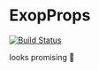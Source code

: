 # ExopProps

[![Build Status](https://travis-ci.org/madeinussr/exop_props.svg?branch=master)](https://travis-ci.org/madeinussr/exop_props)

looks promising 💎
